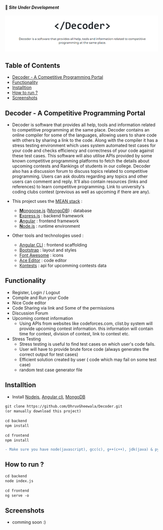 #### 🔴 **_Site Under Development_**

<img src="./screenshots/logo.PNG" alt="Decoder"/>

## Table of Contents
- [Decoder - A Competitive Programming Portal](#decoder---a-competitive-programming-portal)
- [Functionality](#functionality)
- [Installtion](#installtion)
- [How to run ?](#how-to-run-)
- [Screenshots](#screenshots)

## Decoder - A Competitive Programming Portal
 - Decoder is software that provides all help, tools and information related to competitive programming at the same place. Decoder contains an online compiler for some of the languages, allowing users to share code with others by sharing a link to the code. Along with the compiler it has a stress testing environment which uses system automated test cases for your code and checks efficiency and correctness of your code against these test cases. This software will also utilise APIs provided by some known competitive programming platforms to fetch the details about upcoming contests and Rankings of students in our college. Decoder also has a discussion forum to discuss topics related to competitive programming. Users can ask doubts regarding any topics and other users can comment and reply. It'll also contain resources (links and references) to learn competitive programming. Link to university's coding clubs contest (previous as well as upcoming if there are any).

* This project uses the [MEAN stack](https://en.wikipedia.org/wiki/MEAN_(software_bundle)) :
  * [**M**ongoose.js](http://www.mongoosejs.com) ([MongoDB](https://www.mongodb.com)) : database
  * [**E**xpress.js](http://expressjs.com) : backend framework
  * [**A**ngular](https://angular.io) : frontend framework
  * [**N**ode.js](https://nodejs.org) : runtime environment

* Other tools and technologies used :
  * [Angular CLI](https://cli.angular.io) : frontend scaffolding
  * [Bootstrap](http://www.getbootstrap.com) : layout and styles
  * [Font Awesome](http://fontawesome.com) : icons
  * [Ace Editor](https://ace.c9.io/) : code editor
  * [Kontests](https://www.kontests.net/) : api for upcomming contests data

## Functionality
  - Register, Login / Logout
  - Compile and Run your Code
  - Nice Code editor
  - Code Sharing via link and Some of the permissions
  - Discussion Forum
  - Upcoming contest information
    - Using APIs from websites like codeforces.com, clist.by system will provide upcoming contest information. this information will contain time for contest, division of contest, link to contest etc. 
  - Stress Testing
    - Stress testing is useful to find test cases on which user's code fails.
    - User will have to provide brute force code (always generates the correct output for test cases)
    - Efficient solution created by user ( code which may fail on some test case)
    - random test case generator file

## Installtion
- Install [Nodejs](https://nodejs.org/en/), [Angular cli](https://cli.angular.io/), [MongoDB](https://www.mongodb.com/)
```
git clone https://github.com/DhruvGheewala/Decoder.git 
(or manually download this project)

cd backend
npm install

cd frontend
npm install
```

```diff
- Make sure you have node(javascript), gcc(c), g++(c++), jdk(java) & python installed in your system / server (which will compile code).
```

## How to run ?
```
cd backend
node index.js

cd frontend
ng serve -o
```

## Screenshots
- comming soon :)
